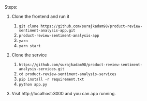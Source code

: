 Steps:

1. Clone the frontend and run it
   1. `git clone https://github.com/surajkadam98/product-review-sentiment-analysis-app.git`
   2. `product-review-sentiment-analysis-app`
   3. `yarn`
   4. `yarn start`

2. Clone the service
   1. `https://github.com/surajkadam98/product-review-sentiment-analysis-services.git`
   2. `cd product-review-sentiment-analysis-services`
   3. `pip install -r requirement.txt`
   4. `python app.py`

3. Visit http://localhost:3000 and you can app running.
